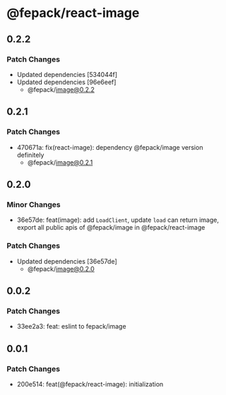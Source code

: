 # @fepack/react-image

## 0.2.2

### Patch Changes

- Updated dependencies [534044f]
- Updated dependencies [96e6eef]
  - @fepack/image@0.2.2

## 0.2.1

### Patch Changes

- 470671a: fix(react-image): dependency @fepack/image version definitely
  - @fepack/image@0.2.1

## 0.2.0

### Minor Changes

- 36e57de: feat(image): add `LoadClient`, update `load` can return image, export all public apis of @fepack/image in @fepack/react-image

### Patch Changes

- Updated dependencies [36e57de]
  - @fepack/image@0.2.0

## 0.0.2

### Patch Changes

- 33ee2a3: feat: eslint to fepack/image

## 0.0.1

### Patch Changes

- 200e514: feat(@fepack/react-image): initialization
